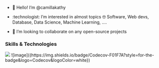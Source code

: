 - 👋 Hello! I’m @camillakathy
- <p>:technologist: I’m interested in almost topics 🤓 Software, Web devs, Database, Data Science, Machine Learning, .... </p>
- 💞️ I’m looking to collaborate on any open-source projects
<h3>Skills & Technologies</h3>
<img src="{https://img.shields.io/badge/Codecov-F01F7A?style=for-the-badge&logo=Codecov&logoColor=white}" />
![image]({https://img.shields.io/badge/Codecov-F01F7A?style=for-the-badge&logo=Codecov&logoColor=white})
